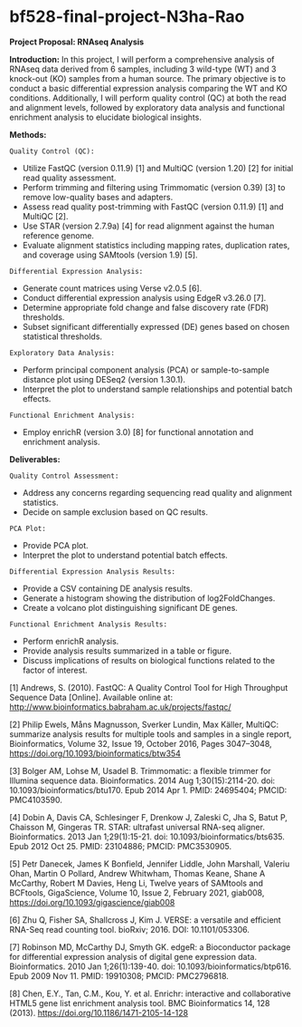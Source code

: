 # bf528-final-project-N3ha-Rao

**Project Proposal: RNAseq Analysis**


**Introduction:** In this project, I will perform a comprehensive analysis of RNAseq data derived from 6 samples, including 3 wild-type (WT) and 3 knock-out (KO) samples from a human source. The primary objective is to conduct a basic differential expression analysis comparing the WT and KO conditions. Additionally, I will perform quality control (QC) at both the read and alignment levels, followed by exploratory data analysis and functional enrichment analysis to elucidate biological insights.


**Methods:**

`Quality Control (QC):`
- Utilize FastQC (version 0.11.9) [1] and MultiQC (version 1.20) [2] for initial read quality assessment.
- Perform trimming and filtering using Trimmomatic (version 0.39) [3] to remove low-quality bases and adapters. 
- Assess read quality post-trimming with FastQC (version 0.11.9) [1] and MultiQC [2].
- Use STAR (version 2.7.9a) [4] for read alignment against the human reference genome.
- Evaluate alignment statistics including mapping rates, duplication rates, and coverage using SAMtools (version 1.9) [5].

`Differential Expression Analysis:`
- Generate count matrices using Verse v2.0.5 [6].
- Conduct differential expression analysis using EdgeR v3.26.0 [7].
- Determine appropriate fold change and false discovery rate (FDR) thresholds.
- Subset significant differentially expressed (DE) genes based on chosen statistical thresholds.

`Exploratory Data Analysis:`
- Perform principal component analysis (PCA) or sample-to-sample distance plot using DESeq2 (version 1.30.1).
- Interpret the plot to understand sample relationships and potential batch effects.

`Functional Enrichment Analysis:`
- Employ enrichR (version 3.0) [8] for functional annotation and enrichment analysis.


**Deliverables:**

`Quality Control Assessment:`
- Address any concerns regarding sequencing read quality and alignment statistics.
- Decide on sample exclusion based on QC results.

`PCA Plot:`
- Provide PCA plot.
- Interpret the plot to understand potential batch effects.

`Differential Expression Analysis Results:`
- Provide a CSV containing DE analysis results.
- Generate a histogram showing the distribution of log2FoldChanges.
- Create a volcano plot distinguishing significant DE genes.

`Functional Enrichment Analysis Results:`
- Perform enrichR analysis.
- Provide analysis results summarized in a table or figure.
- Discuss implications of results on biological functions related to the factor of interest.



[1] Andrews, S. (2010). FastQC:  A Quality Control Tool for High Throughput Sequence Data [Online]. Available online at: http://www.bioinformatics.babraham.ac.uk/projects/fastqc/

[2] Philip Ewels, Måns Magnusson, Sverker Lundin, Max Käller, MultiQC: summarize analysis results for multiple tools and samples in a single report, Bioinformatics, Volume 32, Issue 19, October 2016, Pages 3047–3048, https://doi.org/10.1093/bioinformatics/btw354

[3] Bolger AM, Lohse M, Usadel B. Trimmomatic: a flexible trimmer for Illumina sequence data. Bioinformatics. 2014 Aug 1;30(15):2114-20. doi: 10.1093/bioinformatics/btu170. Epub 2014 Apr 1. PMID: 24695404; PMCID: PMC4103590.

[4] Dobin A, Davis CA, Schlesinger F, Drenkow J, Zaleski C, Jha S, Batut P, Chaisson M, Gingeras TR. STAR: ultrafast universal RNA-seq aligner. Bioinformatics. 2013 Jan 1;29(1):15-21. doi: 10.1093/bioinformatics/bts635. Epub 2012 Oct 25. PMID: 23104886; PMCID: PMC3530905.

[5] Petr Danecek, James K Bonfield, Jennifer Liddle, John Marshall, Valeriu Ohan, Martin O Pollard, Andrew Whitwham, Thomas Keane, Shane A McCarthy, Robert M Davies, Heng Li, Twelve years of SAMtools and BCFtools, GigaScience, Volume 10, Issue 2, February 2021, giab008, https://doi.org/10.1093/gigascience/giab008

[6] Zhu Q, Fisher SA, Shallcross J, Kim J. VERSE: a versatile and efficient RNA-Seq read counting tool. bioRxiv; 2016. DOI: 10.1101/053306.

[7] Robinson MD, McCarthy DJ, Smyth GK. edgeR: a Bioconductor package for differential expression analysis of digital gene expression data. Bioinformatics. 2010 Jan 1;26(1):139-40. doi: 10.1093/bioinformatics/btp616. Epub 2009 Nov 11. PMID: 19910308; PMCID: PMC2796818.

[8] Chen, E.Y., Tan, C.M., Kou, Y. et al. Enrichr: interactive and collaborative HTML5 gene list enrichment analysis tool. BMC Bioinformatics 14, 128 (2013). https://doi.org/10.1186/1471-2105-14-128
